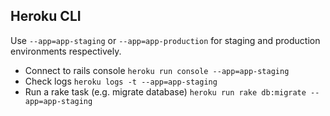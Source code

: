 ## Heroku CLI

Use `--app=app-staging` or `--app=app-production` for staging and production environments respectively.

* Connect to rails console ```heroku run console --app=app-staging```
* Check logs ```heroku logs -t --app=app-staging```
* Run a rake task (e.g. migrate database) ```heroku run rake db:migrate --app=app-staging```
